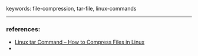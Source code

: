 keywords: file-compression, tar-file, linux-commands

--- 
### references:
* [Linux tar Command – How to Compress Files in Linux](https://www.freecodecamp.org/news/how-to-compress-files-in-linux-with-tar-command/)
* []()